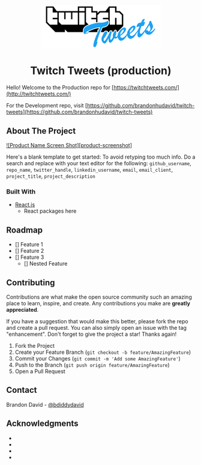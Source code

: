<div align="center">
    <img src="https://raw.githubusercontent.com/brandonhudavid/twitch-tweets/main/src/img/twitchtweets_logo.png" alt="drawing" width="320"/>
<br/>

# Twitch Tweets (production)
</div>

Hello! Welcome to the Production repo for [https://twitchtweets.com/](http://twitchtweets.com/)

For the Development repo, visit [https://github.com/brandonhudavid/twitch-tweets](https://github.com/brandonhudavid/twitch-tweets)

<!-- ABOUT THE PROJECT -->
## About The Project

[![Product Name Screen Shot][product-screenshot]](https://example.com)

Here's a blank template to get started: To avoid retyping too much info. Do a search and replace with your text editor for the following: `github_username`, `repo_name`, `twitter_handle`, `linkedin_username`, `email`, `email_client`, `project_title`, `project_description`

### Built With

* [React.js](https://reactjs.org/)
  * React packages here

<!-- ROADMAP -->
## Roadmap

- [] Feature 1
- [] Feature 2
- [] Feature 3
    - [] Nested Feature

<!-- CONTRIBUTING -->
## Contributing

Contributions are what make the open source community such an amazing place to learn, inspire, and create. Any contributions you make are **greatly appreciated**.

If you have a suggestion that would make this better, please fork the repo and create a pull request. You can also simply open an issue with the tag "enhancement".
Don't forget to give the project a star! Thanks again!

1. Fork the Project
2. Create your Feature Branch (`git checkout -b feature/AmazingFeature`)
3. Commit your Changes (`git commit -m 'Add some AmazingFeature'`)
4. Push to the Branch (`git push origin feature/AmazingFeature`)
5. Open a Pull Request

<!-- CONTACT -->
## Contact

Brandon David - [@bdiddydavid](https://twitter.com/bdiddydavid)

<!-- ACKNOWLEDGMENTS -->
## Acknowledgments

* []()
* []()
* []()
* 